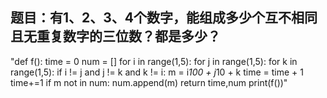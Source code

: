 ## 题目：有1、2、3、4个数字，能组成多少个互不相同且无重复数字的三位数？都是多少？

"def f():
    time = 0
    num = []
    for i in range(1,5):
        for j in range(1,5):
            for k in range(1,5):
                if i != j and j != k and k != i:
                    m = i*100 + j*10 + k
                    time = time + 1
                    time+=1
                    if m not in num:
                        num.append(m)
    return time,num
print(f())"
